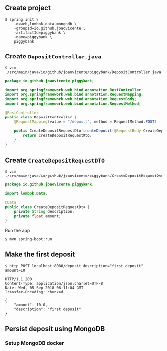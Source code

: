 ## Create project

```
$ spring init \
    -d=web,lombok,data-mongodb \
    -groupId=io.github.joaovicente \
    -artifactId=piggybank \
    -name=piggybank \
    piggybank
```

## Create `DepositController.java`

```
$ vim ./src/main/java/io/github/joaovicente/piggybank/DepositController.java
```


```java
package io.github.joaovicente.piggybank;

import org.springframework.web.bind.annotation.RestController;
import org.springframework.web.bind.annotation.RequestMapping;
import org.springframework.web.bind.annotation.RequestBody;
import org.springframework.web.bind.annotation.RequestMethod;

@RestController
public class DepositController {
    @RequestMapping(value = "/deposit", method = RequestMethod.POST)

    public CreateDepositRequestDto createDeposit(@RequestBody CreateDepositRequestDto createDepositRequestDto) {
        return createDepositRequestDto;
    }
}
```

## Create `CreateDepositRequestDTO`

```
$ vim ./src/main/java/io/github/joaovicente/piggybank/CreateDepositRequestDto.java
```

```java
package io.github.joaovicente.piggybank;

import lombok.Data;

@Data
public class CreateDepositRequestDto {
    private String description;
    private float amount;
}
```


Run the app

```
$ mvn spring-boot:run
```


## Make the first deposit

```
$ http POST localhost:8080/deposit description="first deposit" amount=10

HTTP/1.1 200 
Content-Type: application/json;charset=UTF-8
Date: Wed, 05 Sep 2018 06:11:04 GMT
Transfer-Encoding: chunked

{
    "amount": 10.0,
    "description": "first deposit"
}
```


## Persist deposit using MongoDB


### Setup MongoDB docker



